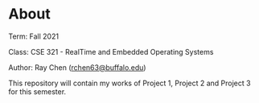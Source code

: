 # About
  Term: Fall 2021
  
  Class: CSE 321 - RealTime and Embedded Operating Systems
  
  Author: Ray Chen (rchen63@buffalo.edu)
  
  This repository will contain my works of Project 1, Project 2 and Project 3 for this semester.
